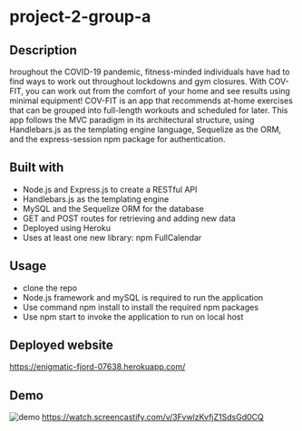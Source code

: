 # project-2-group-a

## Description
hroughout the COVID-19 pandemic, fitness-minded individuals have had to find ways to work out throughout lockdowns and gym closures. With COV-FIT, you can work out from the comfort of your home and see results using minimal equipment! COV-FIT is an app that recommends at-home exercises that can be grouped into full-length workouts and scheduled for later. This app follows the MVC paradigm in its architectural structure, using Handlebars.js as the templating engine language, Sequelize as the ORM, and the express-session npm package for authentication.

## Built with
* Node.js and Express.js to create a RESTful API
* Handlebars.js as the templating engine
* MySQL and the Sequelize ORM for the database
* GET and POST routes for retrieving and adding new data
* Deployed using Heroku
* Uses at least one new library: npm FullCalendar

## Usage
* clone the repo
* Node.js framework and mySQL is required to run the application
* Use command npm install to install the required npm packages
* Use npm start to invoke the application to run on local host

## Deployed website
https://enigmatic-fjord-07638.herokuapp.com/

## Demo
![demo](./public/images/COVID_Workout_Generator_Tracker.gif)
https://watch.screencastify.com/v/3FvwlzKvfjZ1SdsGd0CQ
